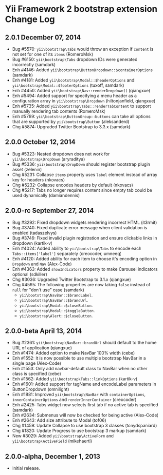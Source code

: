 Yii Framework 2 bootstrap extension Change Log
==============================================

2.0.1 December 07, 2014
-----------------------

- Bug #5570: `yii\bootstrap\Tabs` would throw an exception if `content` is not set for one of its `items` (RomeroMsk)
- Bug #6150: `yii\bootstrap\Tabs` dropdown IDs were generated incorrectly (samdark)
- Enh #4146: Added `yii\bootstrap\ButtonDropdown::$containerOptions` (samdark)
- Enh #4181: Added `yii\bootstrap\Modal::$headerOptions` and `yii\bootstrap\Modal::$footerOptions` (tuxoff, samdark)
- Enh #4450: Added `yii\bootstrap\Nav::renderDropdown()` (qiangxue)
- Enh #5494: Added support for specifying a menu header as a configuration array in `yii\bootstrap\Dropdown` (hiltonjanfield, qiangxue)
- Enh #5735: Added `yii\bootstrap\Tabs::renderTabContent` to support manually rendering tab contents (RomeroMsk)
- Enh #5799: `yii\bootstrap\ButtonGroup::buttons` can take all options that are supported by `yii\bootstrap\Button` (aleksanderd)
- Chg #5874: Upgraded Twitter Bootstrap to 3.3.x (samdark)


2.0.0 October 12, 2014
----------------------

- Bug #5323: Nested dropdown does not work for `yii\bootstrap\DropDown` (aryraditya)
- Bug #5336: `yii\bootstrap\DropDown` should register bootstrap plugin asset (zelenin) 
- Chg #5231: Collapse `items` property uses `label` element instead of array key for headers (nkovacs)
- Chg #5232: Collapse encodes headers by default (nkovacs)
- Chg #5217: Tabs no longer requires content since empty tab could be used dynamically (damiandennis)


2.0.0-rc September 27, 2014
---------------------------

- Bug #3292: Fixed dropdown widgets rendering incorrect HTML (it3rmit)
- Bug #3740: Fixed duplicate error message when client validation is enabled (tadaszelvys)
- Bug #3749: Fixed invalid plugin registration and ensure clickable links in dropdown (kartik-v)
- Enh #4024: Added ability to `yii\bootstrap\Tabs` to encode each `Tabs::items['label']` separately (creocoder, umneeq)
- Enh #4120: Added ability for each item to choose it's encoding option in `Dropdown` and `Nav` (Alex-Code)
- Enh #4363: Added `showIndicators` property to make Carousel indicators optional (sdkiller)
- Chg #3036: Upgraded Twitter Bootstrap to 3.1.x (qiangxue)
- Chg #4595: The following properties are now taking `false` instead of `null` for "don't use" case (samdark)
  - `yii\bootstrap\NavBar::$brandLabel`.
  - `yii\bootstrap\NavBar::$brandUrl`.
  - `yii\bootstrap\Modal::$closeButton`.
  - `yii\bootstrap\Modal::$toggleButton`.
  - `yii\bootstrap\Alert::$closeButton`.

2.0.0-beta April 13, 2014
-------------------------

- Bug #2361: `yii\bootstrap\NavBar::brandUrl` should default to the home URL of application (qiangxue)
- Enh #1474: Added option to make NavBar 100% width (cebe)
- Enh #1552: It is now possible to use multiple bootstrap NavBar in a single page (Alex-Code)
- Enh #1553: Only add navbar-default class to NavBar when no other class is specified (cebe)
- Enh #1562: Added `yii\bootstrap\Tabs::linkOptions` (kartik-v)
- Enh #1601: Added support for tagName and encodeLabel parameters in ButtonDropdown (omnilight)
- Enh #1881: Improved `yii\bootstrap\NavBar` with `containerOptions`, `innerContainerOptions` and `renderInnerContainer` (creocoder)
- Enh #2425: Tabs widget now selects first tab if no active tab is specified (samdark)
- Enh #2634: Submenus will now be checked for being active (Alex-Code)
- Enh #2643: Add size attribute to Modal (tof06)
- Chg #1459: Update Collapse to use bootstrap 3 classes (tonydspaniard)
- Chg #1820: Update Progress to use bootstrap 3 markup (samdark)
- New #3029: Added `yii\bootstrap\ActiveForm` and `yii\bootstrap\ActiveField` (mikehaertl)

2.0.0-alpha, December 1, 2013
-----------------------------

- Initial release.
